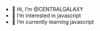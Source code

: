 - 👋 Hi, I’m @CENTRALGALAXY
- 👀 I’m interested in javascript
- 🌱 I’m currently learning javascript
<!---
CENTRALGALAXY/CENTRALGALAXY is a ✨ special ✨ repository because its `README.md` (this file) appears on your GitHub profile.
You can click the Preview link to take a look at your changes.
--->
